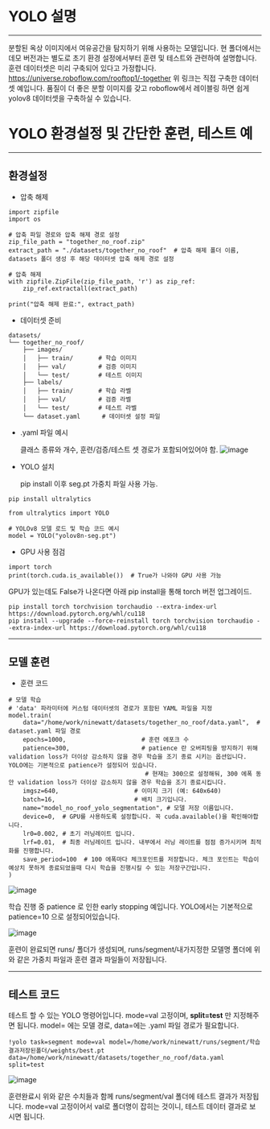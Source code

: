 # YOLO 설명
-----------
분할된 옥상 이미지에서 여유공간을 탐지하기 위해 사용하는 모델입니다. 
현 폴더에서는 데모 버전과는 별도로 초기 환경 설정에서부터 훈련 및 테스트와 관련하여 설명합니다.
훈련 데이터셋은 미리 구축되어 있다고 가정합니다. 
https://universe.roboflow.com/rooftop1/-together
위 링크는 직접 구축한 데이터셋 예입니다. 품질이 더 좋은 분할 이미지를 갖고 roboflow에서 레이블링 하면 쉽게 yolov8 데이터셋을 구축하실 수 있습니다.

# YOLO 환경설정 및 간단한 훈련, 테스트 예
-----------
## 환경설정

+ 압축 해제
```
import zipfile
import os

# 압축 파일 경로와 압축 해제 경로 설정
zip_file_path = "together_no_roof.zip"
extract_path = "./datasets/together_no_roof"  # 압축 해제 폴더 이름, datasets 폴더 생성 후 해당 데이터셋 압축 해제 경로 설정

# 압축 해제
with zipfile.ZipFile(zip_file_path, 'r') as zip_ref:
    zip_ref.extractall(extract_path)

print("압축 해제 완료:", extract_path)

```
+ 데이터셋 준비
```
datasets/
└── together_no_roof/
    ├── images/
    │   ├── train/       # 학습 이미지
    │   ├── val/         # 검증 이미지
    │   └── test/        # 테스트 이미지
    ├── labels/
    │   ├── train/       # 학습 라벨
    │   ├── val/         # 검증 라벨
    │   └── test/        # 테스트 라벨
    └── dataset.yaml      # 데이터셋 설정 파일

```
+ .yaml 파일 예시
  
  클래스 종류와 개수, 훈련/검증/테스트 셋 경로가 포함되어있어야 함.
![image](https://github.com/user-attachments/assets/fa3d2426-7334-4244-a93a-2d901b8f5b07)


+ YOLO 설치

  pip install 이후 seg.pt 가중치 파일 사용 가능.
```
pip install ultralytics
```
```
from ultralytics import YOLO

# YOLOv8 모델 로드 및 학습 코드 예시
model = YOLO("yolov8n-seg.pt")
```

+ GPU 사용 점검

```
import torch
print(torch.cuda.is_available())  # True가 나와야 GPU 사용 가능
```
GPU가 있는데도 False가 나온다면 아래 pip install을 통해 torch 버전 업그레이드.

```
pip install torch torchvision torchaudio --extra-index-url https://download.pytorch.org/whl/cu118
pip install --upgrade --force-reinstall torch torchvision torchaudio --extra-index-url https://download.pytorch.org/whl/cu118

```
----------
## 모델 훈련
+ 훈련 코드
```
# 모델 학습
# 'data' 파라미터에 커스텀 데이터셋의 경로가 포함된 YAML 파일을 지정
model.train(
    data="/home/work/ninewatt/datasets/together_no_roof/data.yaml",  # dataset.yaml 파일 경로
    epochs=1000,                     # 훈련 에포크 수
    patience=300,                    # patience 란 오버피팅을 방지하기 위해 validation loss가 더이상 감소하지 않을 경우 학습을 조기 종료 시키는 옵션입니다. YOLO에는 기본적으로 patience가 설정되어 있습니다.
                                      # 현재는 300으로 설정해둬, 300 에폭 동안 validation loss가 더이상 감소하지 않을 경우 학습을 조기 종료시킵니다.
    imgsz=640,                     # 이미지 크기 (예: 640x640)
    batch=16,                      # 배치 크기입니다. 
    name="model_no_roof_yolo_segmentation", # 모델 저장 이름입니다.
    device=0,  # GPU를 사용하도록 설정합니다. 꼭 cuda.available()을 확인해야합니다.
    lr0=0.002, # 초기 러닝레이트 입니다.
    lrf=0.01,  # 최종 러닝레이트 입니다. 내부에서 러닝 레이트를 점점 증가시키며 최적화를 진행합니다.
    save_period=100  # 100 에폭마다 체크포인트를 저장합니다. 체크 포인트는 학습이 예상치 못하게 종료되었을때 다시 학습을 진행시킬 수 있는 저장구간입니다.
)
```
![image](https://github.com/user-attachments/assets/37519db3-f345-4ec2-9765-2f46af39f579)

  학습 진행 중 patience 로 인한 early stopping 예입니다. YOLO에서는 기본적으로 patience=10 으로 설정되어있습니다. 



  
![image](https://github.com/user-attachments/assets/cff6c53b-4108-4a20-ab4d-8852139af38c)

훈련이 완료되면 runs/ 폴더가 생성되며, runs/segment/내가지정한 모델명 폴더에 위와 같은 가중치 파일과 훈련 결과 파일들이 저장됩니다.

---------------
## 테스트 코드

테스트 할 수 있는 YOLO 명령어입니다. mode=val 고정이며, **split=test** 만 지정해주면 됩니다. model= 에는 모델 경로,  data=에는 .yaml 파일 경로가 필요합니다.
```
!yolo task=segment mode=val model=/home/work/ninewatt/runs/segment/학습결과저장된폴더/weights/best.pt data=/home/work/ninewatt/datasets/together_no_roof/data.yaml split=test
```

![image](https://github.com/user-attachments/assets/cc4532d0-e40f-492c-b918-783949841988)

  훈련완료시 위와 같은 수치들과 함께 runs/segment/val 폴더에 테스트 결과가 저장됩니다. mode=val 고정이어서 val로 폴더명이 잡히는 것이니, 테스트 데이터 결과로 보시면 됩니다.



